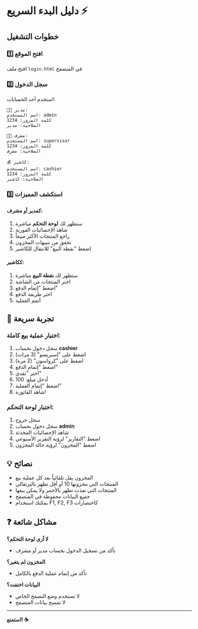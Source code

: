 # دليل البدء السريع ⚡

## خطوات التشغيل

### 1️⃣ افتح الموقع
افتح ملف `login.html` في المتصفح

### 2️⃣ سجل الدخول
استخدم أحد الحسابات:

```
👨‍💼 مدير:
اسم المستخدم: admin
كلمة المرور: 1234
الصلاحية: مدير

👨‍🏫 مشرف:
اسم المستخدم: supervisor
كلمة المرور: 1234
الصلاحية: مشرف

💰 كاشير:
اسم المستخدم: cashier
كلمة المرور: 1234
الصلاحية: كاشير
```

### 3️⃣ استكشف المميزات

#### كمدير أو مشرف:
1. ستظهر لك **لوحة التحكم** مباشرة
2. شاهد الإحصائيات الفورية
3. راجع المنتجات الأكثر مبيعاً
4. تحقق من تنبيهات المخزون
5. اضغط "نقطة البيع" للانتقال للكاشير

#### ككاشير:
1. ستظهر لك **نقطة البيع** مباشرة
2. اختر المنتجات من الشاشة
3. اضغط "إتمام الدفع"
4. اختر طريقة الدفع
5. أتمم العملية

## 🎯 تجربة سريعة

### اختبار عملية بيع كاملة:

1. سجل دخول بحساب **cashier**
2. اضغط على "إسبريسو" (3 مرات)
3. اضغط على "كرواسون" (2 مرة)
4. اضغط "إتمام الدفع"
5. اختر "نقدي"
6. أدخل مبلغ: 100
7. اضغط "إتمام العملية"
8. شاهد الفاتورة!

### اختبار لوحة التحكم:

1. سجل خروج
2. سجل دخول بحساب **admin**
3. شاهد الإحصائيات المحدثة
4. اضغط "التقارير" لرؤية التقرير الأسبوعي
5. اضغط "المخزون" لرؤية حالة المخزون

## 💡 نصائح

- المخزون يقل تلقائياً بعد كل عملية بيع
- المنتجات التي مخزونها 10 أو أقل تظهر بالبرتقالي
- المنتجات التي نفذت تظهر بالأحمر ولا يمكن بيعها
- جميع البيانات محفوظة في المتصفح
- يمكنك استخدام F1, F2, F3 كاختصارات

## ❓ مشاكل شائعة

**لا أرى لوحة التحكم؟**
- تأكد من تسجيل الدخول بحساب مدير أو مشرف

**المخزون لم يتغير؟**
- تأكد من إتمام عملية الدفع بالكامل

**البيانات اختفت؟**
- لا تستخدم وضع التصفح الخاص
- لا تمسح بيانات المتصفح

---

**استمتع! ☕**

